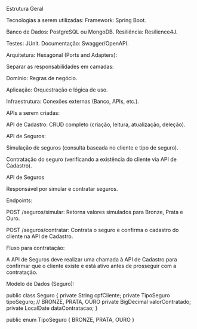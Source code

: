 Estrutura Geral


Tecnologias a serem utilizadas:
Framework: Spring Boot.

Banco de Dados: PostgreSQL ou MongoDB.
Resiliência: Resilience4J.

Testes: JUnit.
Documentação: Swagger/OpenAPI.

Arquitetura:
Hexagonal (Ports and Adapters):

Separar as responsabilidades em camadas:

Domínio: Regras de negócio.

Aplicação: Orquestração e lógica de uso.

Infraestrutura: Conexões externas (Banco, APIs, etc.).

APIs a serem criadas:

API de Cadastro: CRUD completo (criação, leitura, atualização, deleção).

API de Seguros:

Simulação de seguros (consulta baseada no cliente e tipo de seguro).

Contratação do seguro (verificando a existência do cliente via API de Cadastro).


API de Seguros


Responsável por simular e contratar seguros.


Endpoints:

POST /seguros/simular: Retorna valores simulados para Bronze, Prata e Ouro.

POST /seguros/contratar: Contrata o seguro e confirma o cadastro do cliente na API de Cadastro.

Fluxo para contratação:

A API de Seguros deve realizar uma chamada à API de Cadastro para confirmar que o cliente existe e está ativo antes de prosseguir com a contratação.


Modelo de Dados (Seguro):

public class Seguro {
    private String cpfCliente;
    private TipoSeguro tipoSeguro; // BRONZE, PRATA, OURO
    private BigDecimal valorContratado;
    private LocalDate dataContratacao;
}


public enum TipoSeguro {
    BRONZE, PRATA, OURO
}
